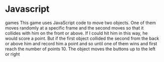 # Javascript
games
This game uses JavaScript code to move two objects. One of them moves randomly at a specific frame and the second moves so that it collides with him on the front or above. If I could hit him in this way, he would score a point. But if the first object collided the second from the back or above him and record him a point and so until one of them wins and first reach the number of points 10. The object moves the buttons up to the left or right
